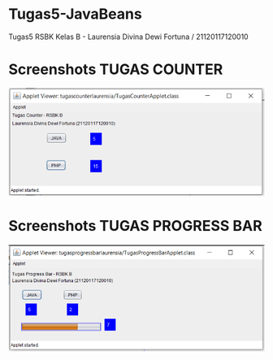 # Tugas5-JavaBeans
Tugas5 RSBK Kelas B - Laurensia Divina Dewi Fortuna / 21120117120010

# Screenshots TUGAS COUNTER
![Tugas1](https://github.com/laurensiaddf/Tugas5-JavaBeans/blob/master/TugasCounter_Laurensia_21120117120010.PNG)

# Screenshots TUGAS PROGRESS BAR
![Tugas1](https://github.com/laurensiaddf/Tugas5-JavaBeans/blob/master/TugasProgressBar_Laurensia_21120117120010.PNG)
